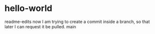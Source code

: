 # hello-world
readme-edits
now I am trying to create a commit inside a branch, so that later I can request it be pulled.
main
